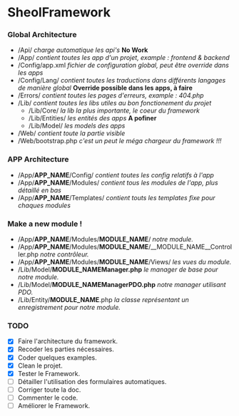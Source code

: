 # SheolFramework #
### Global Architecture ##
* /Api/ *charge automatique les api's* __No Work__
* /App/ *contient toutes les app d'un projet, example : frontend & backend*
* /Config/app.xml *fichier de configuration global, peut être override dans les apps*
* /Config/Lang/ *contient toutes les traductions dans différents langages de manière global* __Override possible dans les apps, à faire__
* /Errors/ *contient toutes les pages d'erreurs, example : 404.php*
* /Lib/ *contient toutes les libs utiles au bon fonctionement du projet*
   * /Lib/Core/ *la lib la plus importante, le coeur du framework*
   * /Lib/Entities/ *les entités des apps* __A pofiner__
   * /Lib/Model/ *les models des apps*
* /Web/ *contient toute la partie visible*
* /Web/bootstrap.php *c'est un peut le méga chargeur du framework !!!*

### APP Architecture ##
* /App/__APP_NAME__/Config/ *contient toutes les config relatifs à l'app*
* /App/__APP_NAME__/Modules/ *contient tous les modules de l'app, plus détaillé en bas*
* /App/__APP_NAME__/Templates/ *contient touts les templates fixe pour chaques modules*

### Make a new module ! ##
* /App/__APP_NAME__/Modules/__MODULE_NAME__/ *notre module.*
* /App/__APP_NAME__/Modules/__MODULE_NAME__/__MODULE_NAME__Controller.php *notre contrôleur.*
* /App/__APP_NAME__/Modules/__MODULE_NAME__/Views/ *les vues du module.*
* /Lib/Model/__MODULE_NAMEManager.php__ *le manager de base pour notre module.*
* /Lib/Model/__MODULE_NAMEManagerPDO.php__ *notre manager utilisant PDO.*
* /Lib/Entity/__MODULE_NAME__.php *la classe représentant un enregistrement pour notre module.*

### TODO ###
- [x] Faire l'architecture du framework.
- [x] Recoder les parties nécessaires.
- [x] Coder quelques examples.
- [x] Clean le projet.
- [x] Tester le Framework.
- [ ] Détailler l'utilisation des formulaires automatiques.
- [ ] Corriger toute la doc.
- [ ] Commenter le code.
- [ ] Améliorer le Framework.
